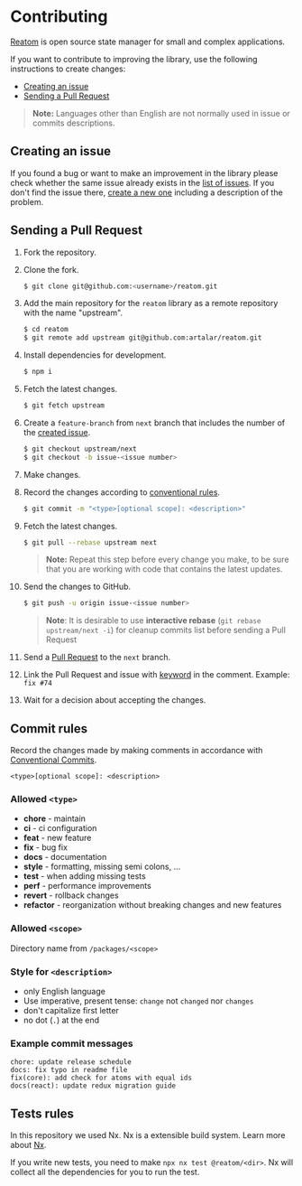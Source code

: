 # Contributing

[Reatom](https://github.com/artalar/reatom) is open source state manager for small and complex applications.

If you want to contribute to improving the library, use the following instructions to create changes:

- [Creating an issue](#creating-an-issue)
- [Sending a Pull Request](#sending-a-pull-request)

> **Note:** Languages other than English are not normally used in issue or commits descriptions.

## Creating an issue

If you found a bug or want to make an improvement in the library please check whether the same issue already exists in the [list of issues](https://github.com/artalar/reatom/issues). If you don't find the issue there, [create a new one](https://github.com/artalar/reatom/issues/new) including a description of the problem.

## Sending a Pull Request

1. Fork the repository.
2. Clone the fork.

   ```bash
   $ git clone git@github.com:<username>/reatom.git
   ```

3. Add the main repository for the `reatom` library as a remote repository with the name "upstream".

   ```bash
   $ cd reatom
   $ git remote add upstream git@github.com:artalar/reatom.git
   ```

4. Install dependencies for development.

   ```bash
   $ npm i
   ```

5. Fetch the latest changes.

   ```bash
   $ git fetch upstream
   ```

6. Create a `feature-branch` from `next` branch that includes the number of the [created issue](#creating-an-issue).

   ```bash
   $ git checkout upstream/next
   $ git checkout -b issue-<issue number>
   ```

7. Make changes.
8. Record the changes according to [conventional rules](#commit-rules).

   ```bash
   $ git commit -m "<type>[optional scope]: <description>"
   ```

9. Fetch the latest changes.

   ```bash
   $ git pull --rebase upstream next
   ```

   > **Note:** Repeat this step before every change you make, to be sure that you are working with code that contains the latest updates.

10. Send the changes to GitHub.

    ```bash
    $ git push -u origin issue-<issue number>
    ```

    > **Note**: It is desirable to use **interactive rebase** (`git rebase upstream/next -i`) for cleanup commits list before sending a Pull Request

11. Send a [Pull Request](https://github.com/artalar/reatom/compare) to the `next` branch.
12. Link the Pull Request and issue with [keyword](https://help.github.com/en/articles/closing-issues-using-keywords) in the comment. Example: `fix #74`
13. Wait for a decision about accepting the changes.

## Commit rules

Record the changes made by making comments in accordance with [Conventional Commits](https://conventionalcommits.org).

```
<type>[optional scope]: <description>
```

### Allowed `<type>`

- **chore** - maintain
- **ci** - ci configuration
- **feat** - new feature
- **fix** - bug fix
- **docs** - documentation
- **style** - formatting, missing semi colons, …
- **test** - when adding missing tests
- **perf** - performance improvements
- **revert** - rollback changes
- **refactor** - reorganization without breaking changes and new features

### Allowed `<scope>`

Directory name from `/packages/<scope>`

### Style for `<description>`

- only English language
- Use imperative, present tense: `change` not `changed` nor `changes`
- don't capitalize first letter
- no dot (`.`) at the end

### Example commit messages

```
chore: update release schedule
docs: fix typo in readme file
fix(core): add check for atoms with equal ids
docs(react): update redux migration guide
```

## Tests rules

In this repository we used Nx. Nx is a extensible build system. Learn more about [Nx](https://nx.dev/getting-started/intro).

If you write new tests, you need to make `npx nx test @reatom/<dir>`. Nx will collect all the dependencies for you to run the test.
